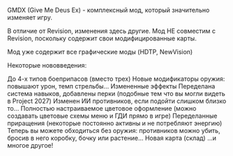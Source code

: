 GMDX (Give Me Deus Ex) - комплексный мод, который значительно изменяет игру.

В отличие от Revision, изменения здесь другие. Мод НЕ совместим с Revision, поскольку содержит свои модифицированные карты.

Мод уже содержит все графические моды (HDTP, NewVision)

 

Некоторые нововведения:

До 4-х типов боеприпасов (вместо трех)
Новые модификаторы оружия: повышают урон, темп стрельбы...
Измененные эффекты
Переделана система навыков, добавлены перки (подобные тем что вы могли видеть в Project 2027)
Изменен ИИ противников, если подойти слишком близко то...
Полностью настраиваемое цветовое оформление (можно создавать цветовые схемы меню и ГДИ прямо в игре)
Переделанные приращения (некоторые постоянно активны и не потребляют энергию)
Теперь вы можете обходиться без оружия: противников можно убить, бросив в него коробку, бочку или растение...
Новая карта (склад)
...и многое другое!
